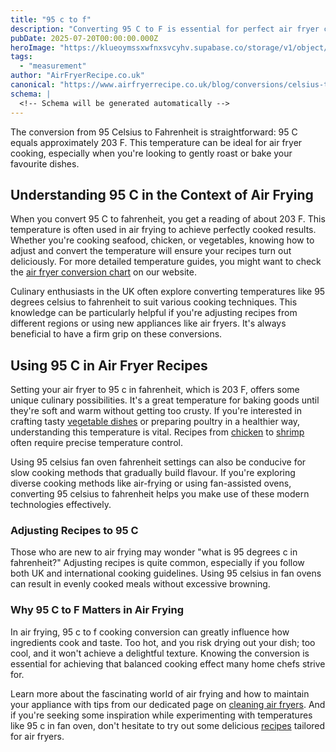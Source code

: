 ```yaml
---
title: "95 c to f"
description: "Converting 95 C to F is essential for perfect air fryer cooking. Knowing this simple conversion ensures your meals are cooked at the right temperature, bringing the best taste to your kitchen."
pubDate: 2025-07-20T00:00:00.000Z
heroImage: "https://klueoymssxwfnxsvcyhv.supabase.co/storage/v1/object/public/Shmucket/95-c-to-f.png"
tags:
  - "measurement"
author: "AirFryerRecipe.co.uk"
canonical: "https://www.airfryerrecipe.co.uk/blog/conversions/celsius-to-fahrenheit/95-c-to-f"
schema: |
  <!-- Schema will be generated automatically -->
---
```


<p id="">The conversion from 95 Celsius to Fahrenheit is straightforward: 95 C equals approximately 203 F. This temperature can be ideal for air fryer cooking, especially when you're looking to gently roast or bake your favourite dishes.</p><h2 id="">Understanding 95 C in the Context of Air Frying</h2><p id="">When you convert 95 C to fahrenheit, you get a reading of about 203 F. This temperature is often used in air frying to achieve perfectly cooked results. Whether you're cooking seafood, chicken, or vegetables, knowing how to adjust and convert the temperature will ensure your recipes turn out deliciously. For more detailed temperature guides, you might want to check the <a href="https://www.airfryerrecipe.co.uk/air-fryer-conversion-chart" id="">air fryer conversion chart</a> on our website.</p><p id="">Culinary enthusiasts in the UK often explore converting temperatures like 95 degrees celsius to fahrenheit to suit various cooking techniques. This knowledge can be particularly helpful if you're adjusting recipes from different regions or using new appliances like air fryers. It's always beneficial to have a firm grip on these conversions.</p><h2 id="">Using 95 C in Air Fryer Recipes</h2><p id="">Setting your air fryer to 95 c in fahrenheit, which is 203 F, offers some unique culinary possibilities. It's a great temperature for baking goods until they're soft and warm without getting too crusty. If you're interested in crafting tasty <a href="https://www.airfryerrecipe.co.uk/recipe-category/vegetables" id="">vegetable dishes</a> or preparing poultry in a healthier way, understanding this temperature is vital. Recipes from <a href="https://www.airfryerrecipe.co.uk/recipe-category/chicken" id="">chicken</a> to <a href="https://www.airfryerrecipe.co.uk/recipe-category/shrimp" id="">shrimp</a> often require precise temperature control.</p><p id="">Using 95 celsius fan oven fahrenheit settings can also be conducive for slow cooking methods that gradually build flavour. If you're exploring diverse cooking methods like air-frying or using fan-assisted ovens, converting 95 celsius to fahrenheit helps you make use of these modern technologies effectively.</p><h3 id="">Adjusting Recipes to 95 C</h3><p id="">Those who are new to air frying may wonder "what is 95 degrees c in fahrenheit?" Adjusting recipes is quite common, especially if you follow both UK and international cooking guidelines. Using 95 celsius in fan ovens can result in evenly cooked meals without excessive browning.</p><h3 id="">Why 95 C to F Matters in Air Frying</h3><p id="">In air frying, 95 c to f cooking conversion can greatly influence how ingredients cook and taste. Too hot, and you risk drying out your dish; too cool, and it won't achieve a delightful texture. Knowing the conversion is essential for achieving that balanced cooking effect many home chefs strive for.</p><p id="">Learn more about the fascinating world of air frying and how to maintain your appliance with tips from our dedicated page on <a href="https://www.airfryerrecipe.co.uk/air-fryer-cleaner" id="">cleaning air fryers</a>. And if you're seeking some inspiration while experimenting with temperatures like 95 c in fan oven, don't hesitate to try out some delicious <a href="https://www.airfryerrecipe.co.uk/recipes" id="">recipes</a> tailored for air fryers.</p>
